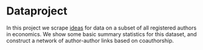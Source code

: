 # Dataproject

In this project we scrape [ideas](https://ideas.repec.org/) for data on a subset of all registered authors in economics. 
We show some basic summary statistics for this dataset, and construct a network of author-author links based on coauthorship.